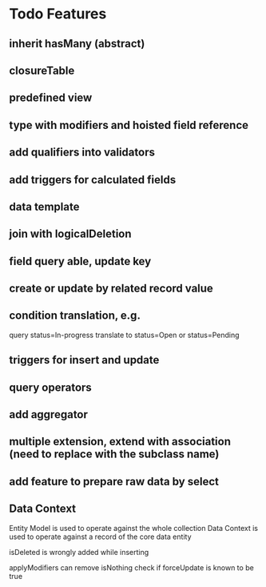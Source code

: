 # Todo Features

## inherit hasMany (abstract)

## closureTable

## predefined view













## type with modifiers and hoisted field reference 

## add qualifiers into validators

## add triggers for calculated fields

## data template

## join with logicalDeletion

## field query able, update key

## create or update by related record value

## condition translation, e.g. 
  query status=In-progress
  translate to status=Open or status=Pending

## triggers for insert and update

## query operators
  
## add aggregator          

## multiple extension, extend with association (need to replace with the subclass name)

## add feature to prepare raw data by select

## Data Context

Entity Model is used to operate against the whole collection
Data Context is used to operate against a record of the core data entity

isDeleted is wrongly added while inserting

applyModifiers
can remove isNothing check if forceUpdate is known to be true